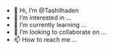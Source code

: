 - 👋 Hi, I’m @Tashilhaden
- 👀 I’m interested in ...
- 🌱 I’m currently learning ...
- 💞️ I’m looking to collaborate on ...
- 📫 How to reach me ...

<!---
Tashilhaden/Tashilhaden is a ✨ special ✨ repository because its `README.md` (this file) appears on your GitHub profile.
You can click the Preview link to take a look at your changes.
--->
